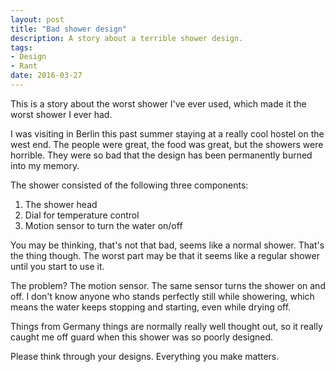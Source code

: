 ```yaml
---
layout: post
title: "Bad shower design"
description: A story about a terrible shower design.
tags:
- Design
- Rant
date: 2016-03-27
---
```


This is a story about the worst shower I've ever used, which made it the worst shower I ever had.

I was visiting in Berlin this past summer staying at a really cool hostel on the west end. The people were great, the food was great, but the showers were horrible. They were so bad that the design has been permanently burned into my memory.

The shower consisted of the following three components:

1. The shower head
2. Dial for temperature control
3. Motion sensor to turn the water on/off

You may be thinking, that's not that bad, seems like a normal shower. That's the thing though. The worst part may be that it seems like a regular shower until you start to use it.

The problem? The motion sensor. The same sensor turns the shower on and off. I don't know anyone who stands perfectly still while showering, which means the water keeps stopping and starting, even while drying off.

Things from Germany things are normally really well thought out, so it really caught me off guard when this shower was so poorly designed.

Please think through your designs. Everything you make matters.
